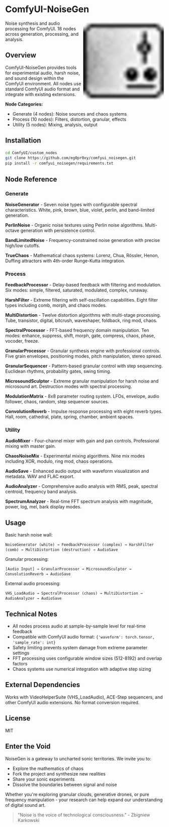 # ComfyUI-NoiseGen

<img src="noisegen_logo.png" alt="NoiseGen Logo" width="256" height="256" align="right" style="image-rendering: crisp-edges;"/>

Noise synthesis and audio processing for ComfyUI. 18 nodes across generation, processing, and analysis.

## Overview

ComfyUI-NoiseGen provides tools for experimental audio, harsh noise, and sound design within the ComfyUI environment. All nodes use standard ComfyUI audio format and integrate with existing extensions.

**Node Categories:**
- Generate (4 nodes): Noise sources and chaos systems
- Process (10 nodes): Filters, distortion, granular, effects
- Utility (5 nodes): Mixing, analysis, output

## Installation

```bash
cd ComfyUI/custom_nodes
git clone https://github.com/eg0pr0xy/comfyui_noisegen.git
pip install -r comfyui_noisegen/requirements.txt
```

## Node Reference

### Generate

**NoiseGenerator** - Seven noise types with configurable spectral characteristics. White, pink, brown, blue, violet, perlin, and band-limited generation.

**PerlinNoise** - Organic noise textures using Perlin noise algorithms. Multi-octave generation with persistence control.

**BandLimitedNoise** - Frequency-constrained noise generation with precise high/low cutoffs.

**TrueChaos** - Mathematical chaos systems: Lorenz, Chua, Rössler, Henon, Duffing attractors with 4th-order Runge-Kutta integration.

### Process

**FeedbackProcessor** - Delay-based feedback with filtering and modulation. Six modes: simple, filtered, saturated, modulated, complex, runaway.

**HarshFilter** - Extreme filtering with self-oscillation capabilities. Eight filter types including comb, morph, and chaos modes.

**MultiDistortion** - Twelve distortion algorithms with multi-stage processing. Tube, transistor, digital, bitcrush, waveshaper, foldback, ring mod, chaos.

**SpectralProcessor** - FFT-based frequency domain manipulation. Ten modes: enhance, suppress, shift, morph, gate, compress, chaos, phase, vocoder, freeze.

**GranularProcessor** - Granular synthesis engine with professional controls. Five grain envelopes, positioning modes, pitch manipulation, stereo spread.

**GranularSequencer** - Pattern-based granular control with step sequencing. Euclidean rhythms, probability gates, swing timing.

**MicrosoundSculptor** - Extreme granular manipulation for harsh noise and microsound art. Destruction modes with spectral processing.

**ModulationMatrix** - 8x8 parameter routing system. LFOs, envelope, audio follower, chaos, random, step sequencer sources.

**ConvolutionReverb** - Impulse response processing with eight reverb types. Hall, room, cathedral, plate, spring, chamber, ambient spaces.

### Utility

**AudioMixer** - Four-channel mixer with gain and pan controls. Professional mixing with master gain.

**ChaosNoiseMix** - Experimental mixing algorithms. Nine mix modes including XOR, modulo, ring mod, chaos operations.

**AudioSave** - Enhanced audio output with waveform visualization and metadata. WAV and FLAC export.

**AudioAnalyzer** - Comprehensive audio analysis with RMS, peak, spectral centroid, frequency band analysis.

**SpectrumAnalyzer** - Real-time FFT spectrum analysis with magnitude, power, log, mel, bark display modes.

## Usage

Basic harsh noise wall:
```
NoiseGenerator (white) → FeedbackProcessor (complex) → HarshFilter (comb) → MultiDistortion (destruction) → AudioSave
```

Granular processing:
```
[Audio Input] → GranularProcessor → MicrosoundSculptor → ConvolutionReverb → AudioSave
```

External audio processing:
```
VHS_LoadAudio → SpectralProcessor (chaos) → MultiDistortion → AudioAnalyzer → AudioSave
```

## Technical Notes

- All nodes process audio at sample-by-sample level for real-time feedback
- Compatible with ComfyUI audio format: `{'waveform': torch.tensor, 'sample_rate': int}`
- Safety limiting prevents system damage from extreme parameter settings
- FFT processing uses configurable window sizes (512-8192) and overlap factors
- Chaos systems use numerical integration with adaptive step sizing

## External Dependencies

Works with VideoHelperSuite (VHS_LoadAudio), ACE-Step sequencers, and other ComfyUI audio extensions. No format conversion required.

## License

MIT 

## Enter the Void

NoiseGen is a gateway to uncharted sonic territories. We invite you to:
- Explore the mathematics of chaos
- Fork the project and synthesize new realities
- Share your sonic experiments
- Dissolve the boundaries between signal and noise

Whether you're exploring granular clouds, generative drones, or pure frequency manipulation - your research can help expand our understanding of digital sound art.

> "Noise is the voice of technological consciousness." - Zbigniew Karkowski 